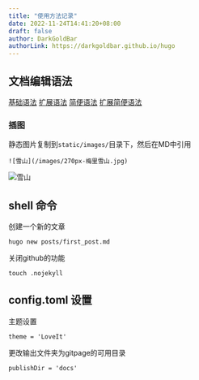 ```yaml
---
title: "使用方法记录"
date: 2022-11-24T14:41:20+08:00
draft: false
author: DarkGoldBar
authorLink: https://darkgoldbar.github.io/hugo
---
```


## 文档编辑语法
[基础语法](https://hugoloveit.com/zh-cn/basic-markdown-syntax/)
[扩展语法](https://hugoloveit.com/zh-cn/theme-documentation-content/)
[简便语法](https://hugoloveit.com/zh-cn/theme-documentation-built-in-shortcodes/)
[扩展简便语法](https://hugoloveit.com/zh-cn/theme-documentation-extended-shortcodes/)

### 插图
静态图片复制到`static/images/`目录下，然后在MD中引用
```
![雪山](/images/270px-梅里雪山.jpg)
```
![雪山](/images/270px-梅里雪山.jpg)



## shell 命令 

创建一个新的文章
```
hugo new posts/first_post.md
```

关闭github的功能
```
touch .nojekyll
```


## config.toml 设置

主题设置
```
theme = 'LoveIt'
```

更改输出文件夹为gitpage的可用目录
```
publishDir = 'docs'
```
